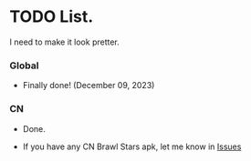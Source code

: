 # TODO List.
I need to make it look pretter.

### Global
* Finally done! (December 09, 2023)

<!---
omfg finally done majors -- 15:30 December 07, 2023
-->

### CN
* Done.
- If you have any CN Brawl Stars apk, let me know in [Issues](https://github.com/tailsjs/brawl-stars-assets/issues)